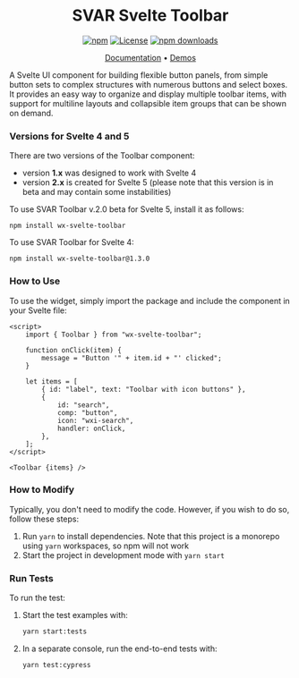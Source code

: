 <div align="center">
	
# SVAR Svelte Toolbar

[![npm](https://img.shields.io/npm/v/wx-svelte-toolbar.svg)](https://www.npmjs.com/package/wx-svelte-toolbar)
[![License](https://img.shields.io/github/license/svar-widgets/toolbar)](https://github.com/svar-widgets/toolbar/blob/main/license.txt)
[![npm downloads](https://img.shields.io/npm/dm/wx-svelte-toolbar.svg)](https://www.npmjs.com/package/wx-svelte-toolbar)

</div>

<div align="center">

[Documentation](https://docs.svar.dev/svelte/core/toolbar/) • [Demos](https://docs.svar.dev/svelte/core/samples-toolbar/#/base/willow)

</div>

A Svelte UI component for building flexible button panels, from simple button sets to complex structures with numerous buttons and select boxes. It provides an easy way to organize and display multiple toolbar items, with support for multiline layouts and collapsible item groups that can be shown on demand.

### Versions for Svelte 4 and 5

There are two versions of the Toolbar component: 
- version **1.x** was designed to work with Svelte 4
- version **2.x** is created for Svelte 5 (please note that this version is in beta and may contain some instabilities)

To use SVAR Toolbar v.2.0 beta for Svelte 5, install it as follows:

```
npm install wx-svelte-toolbar
```

To use SVAR Toolbar for Svelte 4:

```
npm install wx-svelte-toolbar@1.3.0
```

### How to Use

To use the widget, simply import the package and include the component in your Svelte file:

```svelte
<script>
	import { Toolbar } from "wx-svelte-toolbar";

	function onClick(item) {
		message = "Button '" + item.id + "' clicked";
	}

	let items = [
		{ id: "label", text: "Toolbar with icon buttons" },
		{
			id: "search",
			comp: "button",
			icon: "wxi-search",
			handler: onClick,
		},
	];
</script>

<Toolbar {items} />
```

### How to Modify

Typically, you don't need to modify the code. However, if you wish to do so, follow these steps:

1. Run `yarn` to install dependencies. Note that this project is a monorepo using `yarn` workspaces, so npm will not work
2. Start the project in development mode with `yarn start`

### Run Tests

To run the test:

1. Start the test examples with:
    ```sh
    yarn start:tests
    ```
2. In a separate console, run the end-to-end tests with:
    ```sh
    yarn test:cypress
    ```
